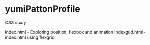 # yumiPattonProfile
CSS study

index.html - Exploring position, flexbox and animation
indexgrid.html- index.html using flexgrid
